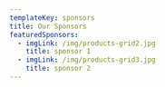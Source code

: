 ```yaml
---
templateKey: sponsors
title: Our Sponsors
featuredSponsors:
  - imgLink: /img/products-grid2.jpg
    title: sponsor 1
  - imgLink: /img/products-grid3.jpg
    title: sponsor 2
---
```


